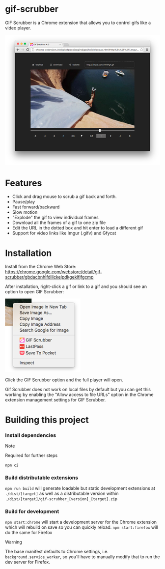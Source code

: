 <meta property="og:image"
    content="https://raw.githubusercontent.com/0ui/gif-scrubber/master/img/icon-128.png"/>

# gif-scrubber

GIF Scrubber is a Chrome extension that allows you to control gifs like a video player.

![](https://raw.githubusercontent.com/0ui/gif-scrubber/master/img/screenshot-main.png)

# Features

- Click and drag mouse to scrub a gif back and forth.
- Pause/play
- Fast forward/backward
- Slow motion
- "Explode" the gif to view individual frames
- Download all the frames of a gif to one zip file
- Edit the URL in the dotted box and hit enter to load a different gif
- Support for video links like Imgur (.gifv) and Gfycat

# Installation

Install from the Chrome Web Store: https://chrome.google.com/webstore/detail/gif-scrubber/gbdacbnhlfdlllckelpdkgeklfjfgcmp

After installation, right-click a gif or link to a gif and you should see an option to open GIF Scrubber:

![](https://raw.githubusercontent.com/0ui/gif-scrubber/master/img/screenshot-menu.png)

Click the GIF Scrubber option and the full player will open.

Gif Scrubber does not work on local files by default but you can get this working by enabling the "Allow access to file URLs" option in the Chrome extension management settings for GIF Scrubber.

# Building this project

### Install dependencies

> [!NOTE]  
> Required for further steps

`npm ci`

### Build distributable extensions

`npm run build` will generate loadable but static development extensions at `./dist/[target]` as well as a distributable version within `./dist/[target]/gif-scrubber_[version]_[target].zip`

### Build for development

`npm start:chrome` will start a development server for the Chrome extension which will rebuild on save so you can quickly reload.
`npm start:firefox` will do the same for Firefox

> [!WARNING]  
> The base manifest defaults to Chrome settings, i.e. `background.service_worker`, so you'll have to manually modify that to run the dev server for Firefox.
